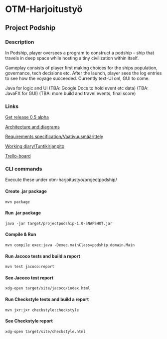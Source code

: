 
# OTM-Harjoitustyö

## Project Podship
### Description
In Podship, player oversees a program to construct a podship - ship that travels in deep space while hosting a tiny civilization within itself.

Gameplay consists of player first making choices for the ships population, governance, tech decisions etc. After the launch, player sees the log entries to see how the voyage succeeded. Currently text-UI onl, GUI to come.

Java for logic and UI
(TBA: Google Docs to hold event etc data)
(TBA: JavaFX for GUI)
(TBA: more build and travel events, final score)

### Links
[Get release 0.5 alpha](https://github.com/Granigan/otm-harjoitustyo/releases/tag/alpha)

[Architecture and diagrams](https://github.com/Granigan/otm-harjoitustyo/blob/master/dokumentaatio/arkkitehtuuri.md)

[Requirements specification/Vaativuusmäärittely](https://github.com/Granigan/otm-harjoitustyo/blob/master/dokumentaatio/vaativuusmaarittely.md)

[Working diary/Tuntikirjanpito](https://github.com/Granigan/otm-harjoitustyo/blob/master/dokumentaatio/tuntikirjanpito.md)

[Trello-board](https://trello.com/b/sjB2XI3j/podship)


### CLI commands
Execute these under otm-harjoitustyo/projectpodship/

#### Create .jar package
```
mvn package
```

#### Run .jar package
```
java -jar target/projectpodship-1.0-SNAPSHOT.jar
```

#### Compile & Run
```
mvn compile exec:java -Dexec.mainClass=podship.domain.Main
```

#### Run Jacoco tests and build a report
```
mvn test jacoco:report
```

#### See Jacoco test report
```
xdg-open target/site/jacoco/index.html
```

#### Run Checkstyle tests and build a report
```
mvn jxr:jxr checkstyle:checkstyle
```

#### See Checkstyle report
```
xdg-open target/site/checkstyle.html
```
